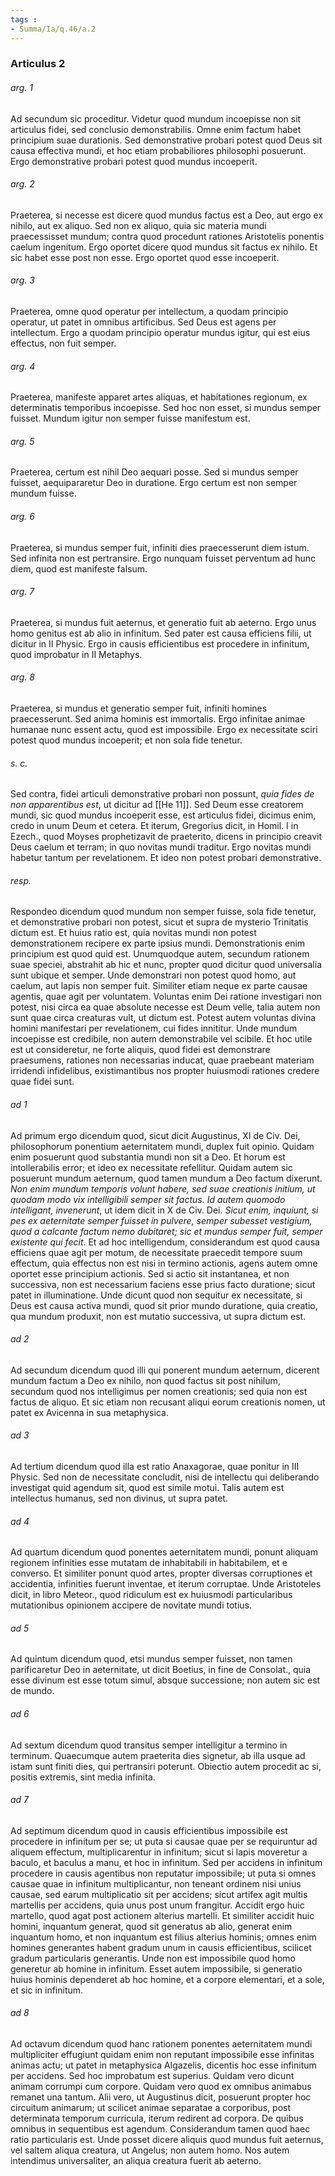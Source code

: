 ```yaml
---
tags : 
- Summa/Ia/q.46/a.2
---
```


### Articulus 2

###### arg. 1
Ad secundum sic proceditur. Videtur quod mundum incoepisse non sit articulus fidei, sed conclusio demonstrabilis. Omne enim factum habet principium suae durationis. Sed demonstrative probari potest quod Deus sit causa effectiva mundi, et hoc etiam probabiliores philosophi posuerunt. Ergo demonstrative probari potest quod mundus incoeperit.

###### arg. 2
Praeterea, si necesse est dicere quod mundus factus est a Deo, aut ergo ex nihilo, aut ex aliquo. Sed non ex aliquo, quia sic materia mundi praecessisset mundum; contra quod procedunt rationes Aristotelis ponentis caelum ingenitum. Ergo oportet dicere quod mundus sit factus ex nihilo. Et sic habet esse post non esse. Ergo oportet quod esse incoeperit.

###### arg. 3
Praeterea, omne quod operatur per intellectum, a quodam principio operatur, ut patet in omnibus artificibus. Sed Deus est agens per intellectum. Ergo a quodam principio operatur mundus igitur, qui est eius effectus, non fuit semper.

###### arg. 4
Praeterea, manifeste apparet artes aliquas, et habitationes regionum, ex determinatis temporibus incoepisse. Sed hoc non esset, si mundus semper fuisset. Mundum igitur non semper fuisse manifestum est.

###### arg. 5
Praeterea, certum est nihil Deo aequari posse. Sed si mundus semper fuisset, aequipararetur Deo in duratione. Ergo certum est non semper mundum fuisse.

###### arg. 6
Praeterea, si mundus semper fuit, infiniti dies praecesserunt diem istum. Sed infinita non est pertransire. Ergo nunquam fuisset perventum ad hunc diem, quod est manifeste falsum.

###### arg. 7
Praeterea, si mundus fuit aeternus, et generatio fuit ab aeterno. Ergo unus homo genitus est ab alio in infinitum. Sed pater est causa efficiens filii, ut dicitur in II Physic. Ergo in causis efficientibus est procedere in infinitum, quod improbatur in II Metaphys.

###### arg. 8
Praeterea, si mundus et generatio semper fuit, infiniti homines praecesserunt. Sed anima hominis est immortalis. Ergo infinitae animae humanae nunc essent actu, quod est impossibile. Ergo ex necessitate sciri potest quod mundus incoeperit; et non sola fide tenetur.

###### s. c.
Sed contra, fidei articuli demonstrative probari non possunt, *quia fides de non apparentibus est*, ut dicitur ad [[He 11]]. Sed Deum esse creatorem mundi, sic quod mundus incoeperit esse, est articulus fidei, dicimus enim, credo in unum Deum et cetera. Et iterum, Gregorius dicit, in Homil. I in Ezech., quod Moyses prophetizavit de praeterito, dicens in principio creavit Deus caelum et terram; in quo novitas mundi traditur. Ergo novitas mundi habetur tantum per revelationem. Et ideo non potest probari demonstrative.

###### resp.
Respondeo dicendum quod mundum non semper fuisse, sola fide tenetur, et demonstrative probari non potest, sicut et supra de mysterio Trinitatis dictum est. Et huius ratio est, quia novitas mundi non potest demonstrationem recipere ex parte ipsius mundi. Demonstrationis enim principium est quod quid est. Unumquodque autem, secundum rationem suae speciei, abstrahit ab hic et nunc, propter quod dicitur quod universalia sunt ubique et semper. Unde demonstrari non potest quod homo, aut caelum, aut lapis non semper fuit. Similiter etiam neque ex parte causae agentis, quae agit per voluntatem. Voluntas enim Dei ratione investigari non potest, nisi circa ea quae absolute necesse est Deum velle, talia autem non sunt quae circa creaturas vult, ut dictum est. Potest autem voluntas divina homini manifestari per revelationem, cui fides innititur. Unde mundum incoepisse est credibile, non autem demonstrabile vel scibile. Et hoc utile est ut consideretur, ne forte aliquis, quod fidei est demonstrare praesumens, rationes non necessarias inducat, quae praebeant materiam irridendi infidelibus, existimantibus nos propter huiusmodi rationes credere quae fidei sunt.

###### ad 1
Ad primum ergo dicendum quod, sicut dicit Augustinus, XI de Civ. Dei, philosophorum ponentium aeternitatem mundi, duplex fuit opinio. Quidam enim posuerunt quod substantia mundi non sit a Deo. Et horum est intollerabilis error; et ideo ex necessitate refellitur. Quidam autem sic posuerunt mundum aeternum, quod tamen mundum a Deo factum dixerunt. *Non enim mundum temporis volunt habere, sed suae creationis initium, ut quodam modo vix intelligibili semper sit factus. Id autem quomodo intelligant, invenerunt*, ut idem dicit in X de Civ. Dei. *Sicut enim, inquiunt, si pes ex aeternitate semper fuisset in pulvere, semper subesset vestigium, quod a calcante factum nemo dubitaret; sic et mundus semper fuit, semper existente qui fecit*. Et ad hoc intelligendum, considerandum est quod causa efficiens quae agit per motum, de necessitate praecedit tempore suum effectum, quia effectus non est nisi in termino actionis, agens autem omne oportet esse principium actionis. Sed si actio sit instantanea, et non successiva, non est necessarium faciens esse prius facto duratione; sicut patet in illuminatione. Unde dicunt quod non sequitur ex necessitate, si Deus est causa activa mundi, quod sit prior mundo duratione, quia creatio, qua mundum produxit, non est mutatio successiva, ut supra dictum est.

###### ad 2
Ad secundum dicendum quod illi qui ponerent mundum aeternum, dicerent mundum factum a Deo ex nihilo, non quod factus sit post nihilum, secundum quod nos intelligimus per nomen creationis; sed quia non est factus de aliquo. Et sic etiam non recusant aliqui eorum creationis nomen, ut patet ex Avicenna in sua metaphysica.

###### ad 3
Ad tertium dicendum quod illa est ratio Anaxagorae, quae ponitur in III Physic. Sed non de necessitate concludit, nisi de intellectu qui deliberando investigat quid agendum sit, quod est simile motui. Talis autem est intellectus humanus, sed non divinus, ut supra patet.

###### ad 4
Ad quartum dicendum quod ponentes aeternitatem mundi, ponunt aliquam regionem infinities esse mutatam de inhabitabili in habitabilem, et e converso. Et similiter ponunt quod artes, propter diversas corruptiones et accidentia, infinities fuerunt inventae, et iterum corruptae. Unde Aristoteles dicit, in libro Meteor., quod ridiculum est ex huiusmodi particularibus mutationibus opinionem accipere de novitate mundi totius.

###### ad 5
Ad quintum dicendum quod, etsi mundus semper fuisset, non tamen parificaretur Deo in aeternitate, ut dicit Boetius, in fine de Consolat., quia esse divinum est esse totum simul, absque successione; non autem sic est de mundo.

###### ad 6
Ad sextum dicendum quod transitus semper intelligitur a termino in terminum. Quaecumque autem praeterita dies signetur, ab illa usque ad istam sunt finiti dies, qui pertransiri poterunt. Obiectio autem procedit ac si, positis extremis, sint media infinita.

###### ad 7
Ad septimum dicendum quod in causis efficientibus impossibile est procedere in infinitum per se; ut puta si causae quae per se requiruntur ad aliquem effectum, multiplicarentur in infinitum; sicut si lapis moveretur a baculo, et baculus a manu, et hoc in infinitum. Sed per accidens in infinitum procedere in causis agentibus non reputatur impossibile; ut puta si omnes causae quae in infinitum multiplicantur, non teneant ordinem nisi unius causae, sed earum multiplicatio sit per accidens; sicut artifex agit multis martellis per accidens, quia unus post unum frangitur. Accidit ergo huic martello, quod agat post actionem alterius martelli. Et similiter accidit huic homini, inquantum generat, quod sit generatus ab alio, generat enim inquantum homo, et non inquantum est filius alterius hominis; omnes enim homines generantes habent gradum unum in causis efficientibus, scilicet gradum particularis generantis. Unde non est impossibile quod homo generetur ab homine in infinitum. Esset autem impossibile, si generatio huius hominis dependeret ab hoc homine, et a corpore elementari, et a sole, et sic in infinitum.

###### ad 8
Ad octavum dicendum quod hanc rationem ponentes aeternitatem mundi multipliciter effugiunt quidam enim non reputant impossibile esse infinitas animas actu; ut patet in metaphysica Algazelis, dicentis hoc esse infinitum per accidens. Sed hoc improbatum est superius. Quidam vero dicunt animam corrumpi cum corpore. Quidam vero quod ex omnibus animabus remanet una tantum. Alii vero, ut Augustinus dicit, posuerunt propter hoc circuitum animarum; ut scilicet animae separatae a corporibus, post determinata temporum curricula, iterum redirent ad corpora. De quibus omnibus in sequentibus est agendum. Considerandum tamen quod haec ratio particularis est. Unde posset dicere aliquis quod mundus fuit aeternus, vel saltem aliqua creatura, ut Angelus; non autem homo. Nos autem intendimus universaliter, an aliqua creatura fuerit ab aeterno.

